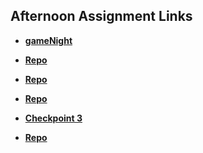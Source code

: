 ## Afternoon Assignment Links

* **[gameNight](https://ewood-coder.github.io/boiseCodeWorks/Week3/gameNight)**
* **[Repo](https://github.com/ewood-coder/<ASSIGNMENT_REPO>)**
* **[Repo](https://github.com/ewood-coder/<ASSIGNMENT_REPO>)**
* **[Repo](https://github.com/ewood-coder/<ASSIGNMENT_REPO>)**

* **[Checkpoint 3](https://github.com/ewood-coder/<ASSIGNMENT_REPO>)**

* **[Repo](https://github.com/ewood-coder/<ASSIGNMENT_REPO>)**
